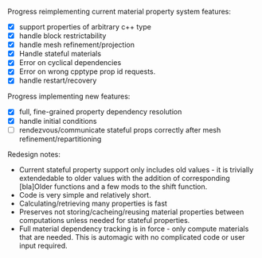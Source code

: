 
Progress reimplementing current material property system features:

- [x] support properties of arbitrary c++ type
- [x] handle block restrictability
- [x] handle mesh refinement/projection
- [x] Handle stateful materials
- [x] Error on cyclical dependencies
- [x] Error on wrong cpptype prop id requests.
- [x] handle restart/recovery

Progress implementing new features:

- [x] full, fine-grained property dependency resolution
- [x] handle initial conditions
- [ ] rendezvous/communicate stateful props correctly after mesh refinement/repartitioning

Redesign notes:

* Current stateful property support only includes old values - it is trivially extendedable to
  older values with the addition of corresponding [bla]Older functions and a few mods to the shift
  function.
* Code is very simple and relatively short.
* Calculating/retrieving many properties is fast
* Preserves not storing/cacheing/reusing material properties between computations unless needed
  for stateful properties.
* Full material dependency tracking is in force - only compute materials that
  are needed.  This is automagic with no complicated code or user input
  required.
 
